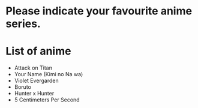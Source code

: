 # Please indicate your favourite anime series.

# List of anime
- Attack on Titan
- Your Name (Kimi no Na wa)
- Violet Evergarden
- Boruto
- Hunter x Hunter
- 5 Centimeters Per Second

